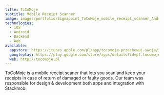 ```yaml
---
title: ToCoMoje
subtitle: Mobile Receipt Scanner
image: images/portfolio/Sigmapoint_ToCoMoje_mobile_receipt_scanner_Android_iOS_app-480.jpg
technologies:
  - iOS
  - Android
  - Backend
  - Web
available:
  appstore: https://itunes.apple.com/pl/app/tocomoje-przechowuj-swoje/id737297067?mt=8
  googleplay: https://play.google.com/store/apps/details?id=pl.tocomoje&hl=pl
  web: http://tocomoje.pl
---
```


ToCoMoje is a mobile receipt scaner that lets you scan and keep your receipts in
case of return of damaged or faulty goods. Our team was responsible for
design & development both apps and integration with Stackmob.
